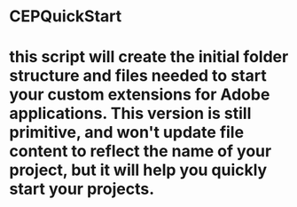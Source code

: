 # CEPQuickStart
# this script will create the initial folder structure and files needed to start your custom extensions for Adobe applications. This version is still primitive, and won't update file content to reflect the name of your project, but it will help you quickly start your projects.